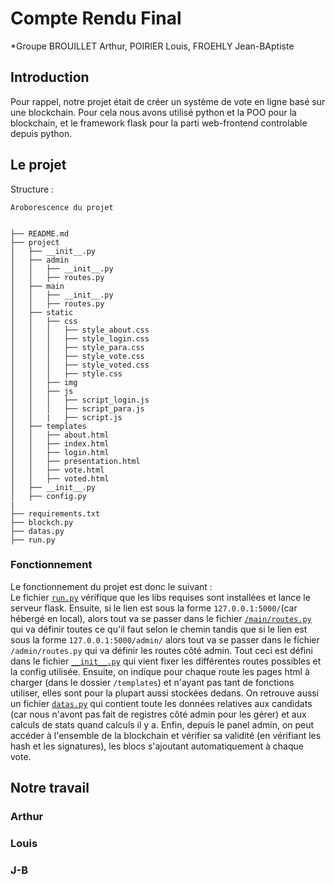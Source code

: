 # Compte Rendu Final

*Groupe BROUILLET Arthur, POIRIER Louis, FROEHLY Jean-BAptiste

## Introduction 

Pour rappel, notre projet était de créer un système de vote en ligne basé sur une blockchain. Pour cela nous avons utilisé python et la POO pour la blockchain, et le framework flask pour la parti web-frontend controlable depuis python.

## Le projet 

Structure :

```
Aroborescence du projet


├── README.md
├── project
│   ├── __init__.py
│   ├── admin
│   │   ├── __init__.py
│   │   ├── routes.py
│   ├── main
│   │   ├── __init__.py
│   │   ├── routes.py
│   ├── static
│   │   ├── css
│   │   │   ├── style_about.css
│   │   │   ├── style_login.css
│   │   │   ├── style_para.css
│   │   │   ├── style_vote.css
│   │   │   ├── style_voted.css
│   │   │   ├── style.css	
│   │   ├── img
│   │   ├── js
│   │   │   ├── script_login.js
│   │   │   ├── script_para.js
│   │   |   ├── script.js
│   ├── templates
│   │   ├── about.html
│   │   ├── index.html
│   │   ├── login.html
│   │   ├── presentation.html
│   │   ├── vote.html
│   │   ├── voted.html
│   ├── __init__.py
│   ├── config.py
|
├── requirements.txt
├── blockch.py
├── datas.py
├── run.py

```

### Fonctionnement

Le fonctionnement du projet est donc le suivant :  
Le fichier [`run.py`](./../run.py 'go to file') vérifique que les libs requises sont installées et lance le serveur flask. Ensuite, si le lien est sous la forme `127.0.0.1:5000/`(car hébergé en local), alors tout va se passer dans le fichier [`/main/routes.py`](./../project/main/routes.py 'go to file') qui va définir toutes ce qu'il faut selon le chemin tandis que si le lien est sous la forme `127.0.0.1:5000/admin/` alors tout va se passer dans le fichier `/admin/routes.py` qui va définir les routes côté admin. Tout ceci est défini dans le fichier [`__init__.py`](../project/__init__.py 'go to file') qui vient fixer les différentes routes possibles et la config utilisée. Ensuite, on indique pour chaque route les pages html à charger (dans le dossier `/templates`) et n'ayant pas tant de fonctions utiliser, elles sont pour la plupart aussi stockées dedans. On retrouve aussi un fichier [`datas.py`](./../datas.py 'go to file') qui contient toute les données relatives aux candidats (car nous n'avont pas fait de registres côté admin pour les gérer) et aux calculs de stats quand calculs il y a. Enfin, depuis le panel admin, on peut accéder à l'ensemble de la blockchain et vérifier sa validité (en vérifiant les hash et les signatures), les blocs s'ajoutant automatiquement à chaque vote.



## Notre travail

### Arthur



### Louis



### J-B